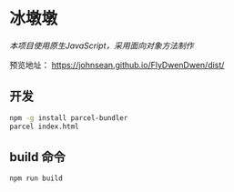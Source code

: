 # 冰墩墩
*本项目使用原生JavaScript，采用面向对象方法制作*

预览地址： https://johnsean.github.io/FlyDwenDwen/dist/

## 开发
```bash
npm -g install parcel-bundler
parcel index.html
```

## build 命令
```bash
npm run build
```